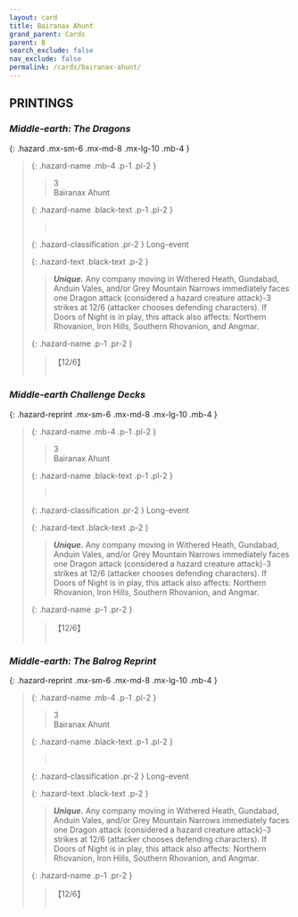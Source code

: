 ```yaml
---
layout: card
title: Bairanax Ahunt
grand_parent: Cards
parent: B
search_exclude: false
nav_exclude: false
permalink: /cards/bairanax-ahunt/
---
```


## PRINTINGS


### _Middle-earth: The Dragons_

{: .hazard .mx-sm-6 .mx-md-8 .mx-lg-10 .mb-4 }
> {: .hazard-name .mb-4 .p-1 .pl-2 }
> > <div class="hazard-mp">3</div>
> > <div class="card-name">Bairanax Ahunt</div>
>
> {: .hazard-name .black-text .p-1 .pl-2 }
> > &nbsp;
>
> {: .hazard-classification .pr-2 }
> Long-event
>
> {: .hazard-text .black-text .p-2 }
> > _**Unique.**_ Any company moving in Withered Heath, Gundabad, Anduin Vales, and/or Grey Mountain Narrows immediately faces one Dragon attack (considered a hazard creature attack)-3 strikes at 12/6 (attacker chooses defending characters). If Doors of Night is in play, this attack also affects: Northern Rhovanion, Iron Hills, Southern Rhovanion, and Angmar. 
>
> {: .hazard-name .p-1 .pr-2 }
> > <div class="card-shield">【12/6】</div>
> > <div class="card-corruption">&nbsp;</div>

### _Middle-earth Challenge Decks_

{: .hazard-reprint .mx-sm-6 .mx-md-8 .mx-lg-10 .mb-4 }
> {: .hazard-name .mb-4 .p-1 .pl-2 }
> > <div class="hazard-mp">3</div>
> > <div class="card-name">Bairanax Ahunt</div>
>
> {: .hazard-name .black-text .p-1 .pl-2 }
> > &nbsp;
>
> {: .hazard-classification .pr-2 }
> Long-event
>
> {: .hazard-text .black-text .p-2 }
> > _**Unique.**_ Any company moving in Withered Heath, Gundabad, Anduin Vales, and/or Grey Mountain Narrows immediately faces one Dragon attack (considered a hazard creature attack)-3 strikes at 12/6 (attacker chooses defending characters). If Doors of Night is in play, this attack also affects: Northern Rhovanion, Iron Hills, Southern Rhovanion, and Angmar. 
>
> {: .hazard-name .p-1 .pr-2 }
> > <div class="card-shield">【12/6】</div>
> > <div class="card-corruption-white">&nbsp;</div>

### _Middle-earth: The Balrog Reprint_

{: .hazard-reprint .mx-sm-6 .mx-md-8 .mx-lg-10 .mb-4 }
> {: .hazard-name .mb-4 .p-1 .pl-2 }
> > <div class="hazard-mp">3</div>
> > <div class="card-name">Bairanax Ahunt</div>
>
> {: .hazard-name .black-text .p-1 .pl-2 }
> > &nbsp;
>
> {: .hazard-classification .pr-2 }
> Long-event
>
> {: .hazard-text .black-text .p-2 }
> > _**Unique.**_ Any company moving in Withered Heath, Gundabad, Anduin Vales, and/or Grey Mountain Narrows immediately faces one Dragon attack (considered a hazard creature attack)-3 strikes at 12/6 (attacker chooses defending characters). If Doors of Night is in play, this attack also affects: Northern Rhovanion, Iron Hills, Southern Rhovanion, and Angmar. 
>
> {: .hazard-name .p-1 .pr-2 }
> > <div class="card-shield">【12/6】</div>
> > <div class="card-corruption-white">&nbsp;</div>
